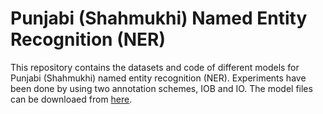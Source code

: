 # Punjabi (Shahmukhi) Named Entity Recognition (NER)

This repository contains the datasets and code of different models for Punjabi (Shahmukhi) named entity recognition (NER). Experiments have been done by using two annotation schemes, IOB and IO. The model files can be downloaed from [here](https://drive.google.com/drive/folders/1sA-OwTsSEC3PhZF9G5-XbUds113aotjH?usp=sharing).

